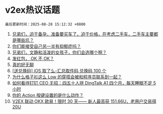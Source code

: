 # v2ex热议话题

`最后更新时间：2025-08-28 15:12:32 +0800`

1. [兄弟们，迫于备孕，准备要买车了，迫于价格，在考虑二手车，二手车主要都是哪些坑？](https://www.v2ex.com/t/1155415)
1. [你们能接受自己另一半有抑郁症吗？](https://www.v2ex.com/t/1155433)
1. [兄弟们，文静和活泼的女孩子，你们会选哪个啊？](https://www.v2ex.com/t/1155296)
1. [发红包， OK 不 OK？](https://www.v2ex.com/t/1155299)
1. [真的好无聊](https://www.v2ex.com/t/1155356)
1. [[送兑换码] iOS 取了么-汇总取件码 兑换码 100 个](https://www.v2ex.com/t/1155407)
1. [为什么格子衫这么 Low 的穿搭会被和程序员联系到一起？](https://www.v2ex.com/t/1155425)
1. [如何看待钉钉 CEO 无招：四五十人拼 DingTalk A1 四个月，每天睡眠不足 5 小时](https://www.v2ex.com/t/1155377)
1. [你的 Action 按键设置的是什么动作？](https://www.v2ex.com/t/1155346)
1. [V2EX 联动 OKX 欧易！限时 30 天—— 新人最高获 151.66U，老用户交易得 20U](https://www.v2ex.com/t/1155341)

